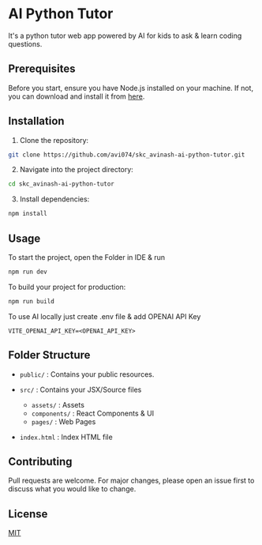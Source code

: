# AI Python Tutor

It's a python tutor web app powered by AI for kids to ask & learn coding questions. 

## Prerequisites

Before you start, ensure you have Node.js installed on your machine. If not, you can download and install it from [here](https://nodejs.org/).

## Installation

1. Clone the repository:

```bash
git clone https://github.com/avi074/skc_avinash-ai-python-tutor.git
```

2. Navigate into the project directory:

```bash
cd skc_avinash-ai-python-tutor
```

3. Install dependencies:

```bash
npm install
```

## Usage

To start the project, open the Folder in IDE & run

```bash
npm run dev
```

To build your project for production:

```bash
npm run build
```

To use AI locally just create .env file & add OPENAI API Key

```
VITE_OPENAI_API_KEY=<OPENAI_API_KEY>
```
## Folder Structure

- `public/` : Contains your public resources.

- `src/` : Contains your JSX/Source files

  - `assets/` : Assets
  - `components/` : React Components & UI
  - `pages/` : Web Pages
  
- `index.html` : Index HTML file


## Contributing

Pull requests are welcome. For major changes, please open an issue first to discuss what you would like to change.

## License

[MIT](LICENSE)
